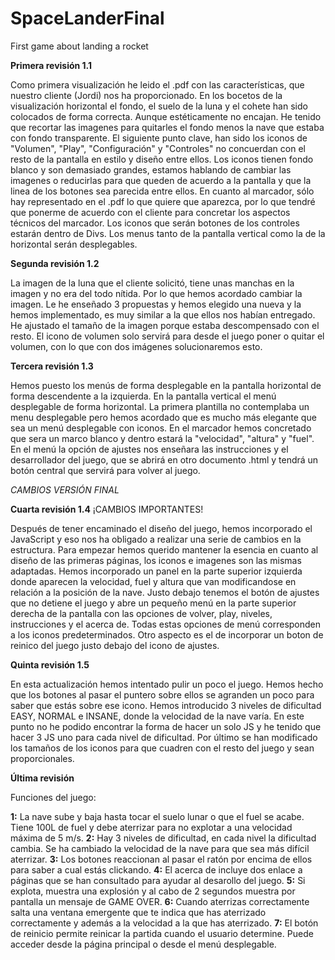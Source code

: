 # SpaceLanderFinal
First game about landing a rocket

**Primera revisión 1.1**

Como primera visualización he leido el .pdf con las características, que nuestro cliente (Jordi) nos ha proporcionado.
En los bocetos de la visualización horizontal el fondo, el suelo de la luna y el cohete han sido colocados de forma correcta. Aunque estéticamente no encajan. He tenido que recortar las imagenes para quitarles el fondo menos la nave que estaba con fondo transparente.
El siguiente punto clave, han sido los iconos de "Volumen", "Play", "Configuración" y "Controles" no concuerdan con el resto de la pantalla en estilo y diseño entre ellos. Los iconos tienen fondo blanco y son demasiado grandes, estamos hablando de cambiar las imagenes o reducirlas para que queden de acuerdo a la pantalla y que la linea de los botones sea parecida entre ellos. En cuanto al marcador, sólo hay representado en el .pdf lo que quiere que aparezca, por lo que tendré que ponerme de acuerdo con el cliente para concretar los aspectos técnicos del marcador.
Los iconos que serán botones de los controles estarán dentro de Divs. Los menus tanto de la pantalla vertical como la de la horizontal serán desplegables.

**Segunda revisión 1.2**

La imagen de la luna que el cliente solicitó, tiene unas manchas en la imagen y no era del todo nítida. Por lo que hemos acordado cambiar la imagen. Le he enseñado 3 propuestas y hemos elegido una nueva y la hemos implementado, es muy similar a la que ellos nos habían entregado.
He ajustado el tamaño de la imagen porque estaba descompensado con el resto.
El icono de volumen solo servirá para desde el juego poner o quitar el volumen, con lo que con dos imágenes solucionaremos esto.

**Tercera revisión 1.3**

Hemos puesto los menús de forma desplegable en la pantalla horizontal de forma descendente a la izquierda. En la pantalla vertical el menú desplegable de forma horizontal. La primera plantilla no contemplaba un menu desplegable pero hemos acordado que es mucho más elegante que sea un menú desplegable con iconos.
En el marcador hemos concretado que sera un marco blanco y dentro estará la "velocidad", "altura" y "fuel".
En el menú la opción de ajustes nos enseñara las instrucciones y el desarrollador del juego, que se abrirá en otro documento .html y tendrá un botón central que servirá para volver al juego.

*CAMBIOS VERSIÓN FINAL*

**Cuarta revisión 1.4**  ¡CAMBIOS IMPORTANTES!

Después de tener encaminado el diseño del juego, hemos incorporado el JavaScript y eso nos ha obligado a realizar una serie de cambios en la estructura. Para empezar hemos querido mantener la esencia en cuanto al diseño de las primeras páginas, los iconos e imagenes son las mismas adaptadas. Hemos incorporado un panel en la parte superior izquierda donde aparecen la velocidad, fuel y altura que van modificandose en relación a la posición de la nave. Justo debajo tenemos el botón de ajustes que no detiene el juego y abre un pequeño menú en la parte superior derecha de la pantalla con las opciones de volver, play, niveles, instrucciones y el acerca de. Todas estas opciones de menú corresponden a los iconos predeterminados. Otro aspecto es el de incorporar un boton de reinico del juego justo debajo del icono de ajustes.

**Quinta revisión 1.5**

En esta actualización hemos intentado pulir un poco el juego. Hemos hecho que los botones al pasar el puntero sobre ellos se agranden un poco para saber que estás sobre ese icono. Hemos introducido 3 niveles de dificultad EASY, NORMAL e INSANE, donde la velocidad de la nave varía. En este punto no he podido encontrar la forma de hacer un solo JS y he tenido que hacer 3 JS uno para cada nivel de dificultad. Por último se han modificado los tamaños de los iconos para que cuadren con el resto del juego y sean proporcionales.

**Última revisión**

Funciones del juego:

**1:** La nave sube y baja hasta tocar el suelo lunar o que el fuel se acabe. Tiene 100L de fuel y debe aterrizar para no explotar a una velocidad máxima de 5 m/s.
**2:** Hay 3 niveles de dificultad, en cada nivel la dificultad cambia. Se ha cambiado la velocidad de la nave para que sea más difícil aterrizar.
**3:** Los botones reaccionan al pasar el ratón por encima de ellos para saber a cual estás clickando.
**4:** El acerca de incluye dos enlace a páginas que se han consultado para ayudar al desarollo del juego.
**5:** Si explota, muestra una explosión y al cabo de 2 segundos muestra por pantalla un mensaje de GAME OVER.
**6:** Cuando aterrizas correctamente salta una ventana emergente que te indica que has aterrizado correctamente y además a la velocidad a la que has aterrizado.
**7:** El botón de reinicio permite reinicar la partida cuando el usuario determine. Puede acceder desde la página principal o desde el menú desplegable.
